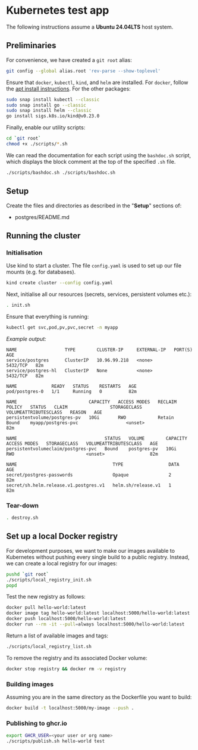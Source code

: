 # Kubernetes test app

The following instructions assume a **Ubuntu 24.04LTS** host system.

## Preliminaries

For convenience, we have created a `git root` alias:
```bash
git config --global alias.root 'rev-parse --show-toplevel'
```

Ensure that `docker`, `kubectl`, `kind`, and `helm` are installed. For `docker`, follow the [apt install instructions](https://docs.docker.com/engine/install/ubuntu/). For the other packages:
```bash
sudo snap install kubectl --classic
sudo snap install go --classic
sudo snap install helm --classic
go install sigs.k8s.io/kind@v0.23.0
```

Finally, enable our utility scripts:
```bash
cd `git root`
chmod +x ./scripts/*.sh
```

We can read the documentation for each script using the `bashdoc.sh` script, which displays the block comment at the top of the specified `.sh` file.

```bash
./scripts/bashdoc.sh ./scripts/bashdoc.sh
```

## Setup

Create the files and directories as described in the "**Setup**" sections of:

- postgres/README.md

## Running the cluster

### Initialisation

Use kind to start a cluster.  The file `config.yaml` is used to set up our file mounts (e.g. for databases).
```bash
kind create cluster --config config.yaml
```

Next, initialise all our resources (secrets, services, persistent volumes etc.):
```bash
. init.sh
```

Ensure that everything is running:
```bash
kubectl get svc,pod,pv,pvc,secret -n myapp
```

*Example output:*
```
NAME                  TYPE        CLUSTER-IP     EXTERNAL-IP   PORT(S)    AGE
service/postgres      ClusterIP   10.96.99.218   <none>        5432/TCP   82m
service/postgres-hl   ClusterIP   None           <none>        5432/TCP   82m

NAME             READY   STATUS    RESTARTS   AGE
pod/postgres-0   1/1     Running   0          82m

NAME                           CAPACITY   ACCESS MODES   RECLAIM POLICY   STATUS   CLAIM                STORAGECLASS   VOLUMEATTRIBUTESCLASS   REASON   AGE
persistentvolume/postgres-pv   10Gi       RWO            Retain           Bound    myapp/postgres-pvc                  <unset>                          82m

NAME                                 STATUS   VOLUME        CAPACITY   ACCESS MODES   STORAGECLASS   VOLUMEATTRIBUTESCLASS   AGE
persistentvolumeclaim/postgres-pvc   Bound    postgres-pv   10Gi       RWO                           <unset>                 82m

NAME                                    TYPE                 DATA   AGE
secret/postgres-passwords               Opaque               2      82m
secret/sh.helm.release.v1.postgres.v1   helm.sh/release.v1   1      82m
```

### Tear-down
```bash
. destroy.sh
```

## Set up a local Docker registry

For development purposes, we want to make our images available to Kubernetes without pushing every single build to a public registry. Instead, we can create a local registry for our images:
```bash
pushd `git root`
./scripts/local_registry_init.sh
popd
```

Test the new registry as follows:
```bash
docker pull hello-world:latest
docker image tag hello-world:latest localhost:5000/hello-world:latest
docker push localhost:5000/hello-world:latest
docker run --rm -it --pull=always localhost:5000/hello-world:latest
```

Return a list of available images and tags:
```bash
./scripts/local_registry_list.sh
```

To remove the registry and its associated Docker volume:
```bash
docker stop registry && docker rm -v registry
```

### Building images

Assuming you are in the same directory as the Dockerfile you want to build:
```bash
docker build -t localhost:5000/my-image --push .
```

### Publishing to ghcr.io

```bash
export GHCR_USER=<your user or org name>
./scripts/publish.sh hello-world test
```